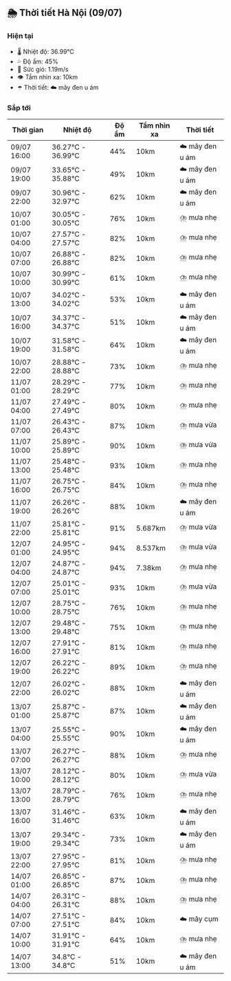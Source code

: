 ## 🌦️ Thời tiết Hà Nội (09/07)

### Hiện tại

- 🌡️ Nhiệt độ: 36.99℃
- 💦 Độ ẩm: 45%
- 💨 Sức gió: 1.19m/s
- 👁️ Tầm nhìn xa: 10km
- ☂️ Thời tiết: ☁️ mây đen u ám

### Sắp tới

| Thời gian | Nhiệt độ | Độ ẩm | Tầm nhìn xa | Thời tiết |
| --- | --- | --- | --- | --- |
| 09/07 16:00 | 36.27℃ - 36.99℃ | 44% | 10km | ☁️ mây đen u ám |
| 09/07 19:00 | 33.65℃ - 35.88℃ | 49% | 10km | ☁️ mây đen u ám |
| 09/07 22:00 | 30.96℃ - 32.97℃ | 62% | 10km | ☁️ mây đen u ám |
| 10/07 01:00 | 30.05℃ - 30.05℃ | 76% | 10km | ⛈️ mưa nhẹ |
| 10/07 04:00 | 27.57℃ - 27.57℃ | 82% | 10km | ⛈️ mưa nhẹ |
| 10/07 07:00 | 26.88℃ - 26.88℃ | 82% | 10km | ⛈️ mưa nhẹ |
| 10/07 10:00 | 30.99℃ - 30.99℃ | 61% | 10km | ⛈️ mưa nhẹ |
| 10/07 13:00 | 34.02℃ - 34.02℃ | 53% | 10km | ☁️ mây đen u ám |
| 10/07 16:00 | 34.37℃ - 34.37℃ | 51% | 10km | ☁️ mây đen u ám |
| 10/07 19:00 | 31.58℃ - 31.58℃ | 64% | 10km | ☁️ mây đen u ám |
| 10/07 22:00 | 28.88℃ - 28.88℃ | 73% | 10km | ⛈️ mưa nhẹ |
| 11/07 01:00 | 28.29℃ - 28.29℃ | 77% | 10km | ⛈️ mưa nhẹ |
| 11/07 04:00 | 27.49℃ - 27.49℃ | 80% | 10km | ⛈️ mưa nhẹ |
| 11/07 07:00 | 26.43℃ - 26.43℃ | 87% | 10km | ⛈️ mưa vừa |
| 11/07 10:00 | 25.89℃ - 25.89℃ | 90% | 10km | ⛈️ mưa vừa |
| 11/07 13:00 | 25.48℃ - 25.48℃ | 93% | 10km | ⛈️ mưa nhẹ |
| 11/07 16:00 | 26.75℃ - 26.75℃ | 84% | 10km | ⛈️ mưa nhẹ |
| 11/07 19:00 | 26.26℃ - 26.26℃ | 88% | 10km | ☁️ mây đen u ám |
| 11/07 22:00 | 25.81℃ - 25.81℃ | 91% | 5.687km | ⛈️ mưa vừa |
| 12/07 01:00 | 24.95℃ - 24.95℃ | 94% | 8.537km | ⛈️ mưa vừa |
| 12/07 04:00 | 24.87℃ - 24.87℃ | 94% | 7.38km | ⛈️ mưa nhẹ |
| 12/07 07:00 | 25.01℃ - 25.01℃ | 93% | 10km | ⛈️ mưa vừa |
| 12/07 10:00 | 28.75℃ - 28.75℃ | 76% | 10km | ⛈️ mưa nhẹ |
| 12/07 13:00 | 29.48℃ - 29.48℃ | 75% | 10km | ⛈️ mưa nhẹ |
| 12/07 16:00 | 27.91℃ - 27.91℃ | 81% | 10km | ⛈️ mưa nhẹ |
| 12/07 19:00 | 26.22℃ - 26.22℃ | 89% | 10km | ⛈️ mưa nhẹ |
| 12/07 22:00 | 26.02℃ - 26.02℃ | 88% | 10km | ☁️ mây đen u ám |
| 13/07 01:00 | 25.87℃ - 25.87℃ | 87% | 10km | ☁️ mây đen u ám |
| 13/07 04:00 | 25.55℃ - 25.55℃ | 90% | 10km | ☁️ mây đen u ám |
| 13/07 07:00 | 26.27℃ - 26.27℃ | 88% | 10km | ⛈️ mưa nhẹ |
| 13/07 10:00 | 28.12℃ - 28.12℃ | 80% | 10km | ⛈️ mưa vừa |
| 13/07 13:00 | 28.79℃ - 28.79℃ | 76% | 10km | ⛈️ mưa nhẹ |
| 13/07 16:00 | 31.46℃ - 31.46℃ | 63% | 10km | ☁️ mây đen u ám |
| 13/07 19:00 | 29.34℃ - 29.34℃ | 73% | 10km | ☁️ mây đen u ám |
| 13/07 22:00 | 27.95℃ - 27.95℃ | 81% | 10km | ⛈️ mưa nhẹ |
| 14/07 01:00 | 26.85℃ - 26.85℃ | 87% | 10km | ⛈️ mưa nhẹ |
| 14/07 04:00 | 26.31℃ - 26.31℃ | 88% | 10km | ⛈️ mưa nhẹ |
| 14/07 07:00 | 27.51℃ - 27.51℃ | 84% | 10km | ☁️ mây cụm |
| 14/07 10:00 | 31.91℃ - 31.91℃ | 64% | 10km | ⛈️ mưa nhẹ |
| 14/07 13:00 | 34.8℃ - 34.8℃ | 51% | 10km | ☁️ mây đen u ám |
